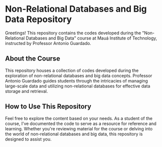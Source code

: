 # Non-Relational Databases and Big Data Repository

Greetings! This repository contains the codes developed during the "Non-Relational Databases and Big Data" course at Mauá Institute of Technology, instructed by Professor Antonio Guardado.

## About the Course

This repository houses a collection of codes developed during the exploration of non-relational databases and big data concepts. Professor Antonio Guardado guides students through the intricacies of managing large-scale data and utilizing non-relational databases for effective data storage and retrieval.

## How to Use This Repository

Feel free to explore the content based on your needs. As a student of the course, I've documented the code to serve as a resource for reference and learning. Whether you're reviewing material for the course or delving into the world of non-relational databases and big data, this repository is designed to assist you.

